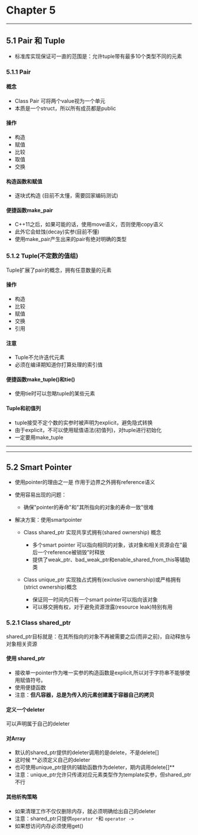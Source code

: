 # Chapter 5
---
## 5.1 Pair 和 Tuple
* 标准库实现保证可一直的范围是：允许tuple带有最多10个类型不同的元素

### 5.1.1 Pair
#### 概念
*  Class Pair 可将两个value视为一个单元
* 本质是一个struct，所以所有成员都是public

#### 操作
* 构造
* 赋值
* 比较
* 取值
* 交换

#### 构造函数和赋值
* 逐块式构造 (目前不太懂，需要回家编码测试)

#### 便捷函数make_pair
* C++11之后，如果可能的话，使用move语义，否则使用copy语义
* 此外它会蛀蚀(decay)实参(目前不懂)
* 使用make_pair产生出来的pair有绝对明确的类型

### 5.1.2 Tuple(不定数的值组)
Tuple扩展了pair的概念，拥有任意数量的元素

#### 操作
* 构造
* 比较
* 赋值
* 交换
* 引用

#### 注意
* Tuple不允许迭代元素
* 必须在编译期知道你打算处理的索引值

#### 便捷函数make_tuple()和tie()
* 使用tie时可以忽略tuple的某些元素

#### Tuple和初值列
* tuple接受不定个数的实参时被声明为explicit，避免隐式转换
* 由于explicit，不可以使用赋值语法(初值列)，对tuple进行初始化
* 一定要用make_tuple
---
---
## 5.2 Smart Pointer
* 使用pointer的理由之一是 作用于边界之外拥有reference语义
* 使用容易出现的问题：
  * 确保"pointer的寿命"和"其所指向的对象的寿命一致"很难


* 解决方案：使用smartpointer
  * Class shared_ptr 实现共享式拥有(shared ownership) 概念
    * 多个smart pointer 可以指向相同的对象，该对象和相关资源会在"最后一个reference被销毁"时释放
    * 提供了weak_ptr、bad_weak_ptr和enable_shared_from_this等辅助类


  * Class unique_ptr 实现独占式拥有(exclusive ownership)或严格拥有(strict ownership)概念
    * 保证同一时间内只有一个smart pointer可以指向该对象
    * 可以移交拥有权，对于避免资源泄露(resource leak)特别有用

### 5.2.1 Class shared_ptr
shared_ptr目标就是：在其所指向的对象不再被需要之后(而非之前)，自动释放与对象相关资源

#### 使用 shared_ptr
* 接收单一pointer作为唯一实参的构造函数是explicit,所以对于字符串不能够使用赋值符号。
* 使用便捷函数
* 注意：**但凡容器，总是为传入的元素创建属于容器自己的拷贝**

#### 定义一个deleter
可以声明属于自己的deleter

#### 对Array
* 默认的shared_ptr提供的deleter调用的是delete，不是delete[]
* 这时候 **必须定义自己的deleter
* 也可使用unique_ptr提供的辅助函数作为deleter，期内调用delete[]**
* 注意：unique_ptr允许只传递对应元素类型作为template实参，但shared_ptr不行

#### 其他析构策略
* 如果清理工作不仅仅删除内存，就必须明确给出自己的deleter
* 注意：shared_ptr只提供`operator *`和 `operator ->`
* 如果想访问内存必须使用get()

